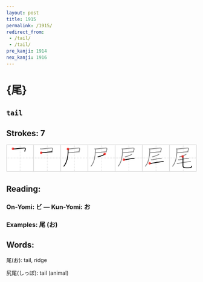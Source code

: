 ```yaml
---
layout: post
title: 1915
permalink: /1915/
redirect_from:
 - /tail/
 - /tail/
pre_kanji: 1914
nex_kanji: 1916
---
```


# {尾}

## `tail`

## Strokes: 7

<div class="stroke"><img src="../images/E5B0BE.png" /></div>

## Reading:

### On-Yomi: ビ &mdash; Kun-Yomi: お

### Examples: 尾 (お)

## Words:

尾(お): tail, ridge

尻尾(しっぽ): tail (animal)
